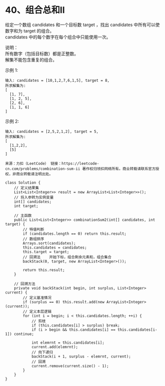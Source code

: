 40、组合总和II
===
给定一个数组 candidates 和一个目标数 target ，找出 candidates 中所有可以使数字和为 target 的组合。<br>
candidates 中的每个数字在每个组合中只能使用一次。<br>

说明：<br>
所有数字（包括目标数）都是正整数。<br>
解集不能包含重复的组合。 <br>

示例 1:<br>
```
输入: candidates = [10,1,2,7,6,1,5], target = 8,
所求解集为:
[
  [1, 7],
  [1, 2, 5],
  [2, 6],
  [1, 1, 6]
]
```
示例 2:<br>
```
输入: candidates = [2,5,2,1,2], target = 5,
所求解集为:
[
  [1,2,2],
  [5]
]
```
``
来源：力扣（LeetCode）
链接：https://leetcode-cn.com/problems/combination-sum-ii
著作权归领扣网络所有。商业转载请联系官方授权，非商业转载请注明出处。
``

```
class Solution {
    // 定义结果集
    List<List<Integer>> result = new ArrayList<List<Integer>>();
    // 将入参转为实例变量
    int[] candidates;
    int target;

    // 主函数
    public List<List<Integer>> combinationSum2(int[] candidates, int target) {
        // 特值判断
        if (candidates.length == 0) return this.result;
        // 数组排序
        Arrays.sort(candidates);
        this.candidates = candidates;
        this.target = target;
        // 回溯法    开始下标，组合剩余元素和，组合集合 
        backStack(0, target, new ArrayList<Integer>());

        return this.result;
    }

    // 回溯方法
    private void backStack(int begin, int surplus, List<Integer> current) {
        // 定义基准情况
        if (surplus == 0) this.result.add(new ArrayList<Integer>(current));
        // 定义本层逻辑
        for (int i = begin; i < this.candidates.length; ++i) {
            // 剪枝
            if (this.candidates[i] > surplus) break;
            if (i > begin && this.candidates[i] == this.candidates[i-1]) continue;
            
            int elemrnt = this.candidates[i];
            current.add(elemrnt);
            // 向下递归
            backStack(i + 1, surplus - elemrnt, current);
            // 回溯
            current.remove(current.size() - 1);
        }
    }
}
```
